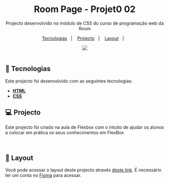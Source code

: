 <h1 align="center">Room Page - Projet0 02 </h1>

<p align="center">
Projecto desenvolvido no módulo de CSS do curso de programação web da Room
</p>

<p align="center">
  <a href="#-tecnologias">Tecnologias</a>&nbsp;&nbsp;&nbsp;|&nbsp;&nbsp;&nbsp;
  <a href="#-projecto">Projecto</a>&nbsp;&nbsp;&nbsp;|&nbsp;&nbsp;&nbsp;
  <a href="#-layout">Layout</a>&nbsp;&nbsp;&nbsp;|&nbsp;&nbsp;&nbsp;
</p>


<div align="center">
  <img heght="600" src="https://user-images.githubusercontent.com/98264322/229160562-3817e4ee-e56b-4009-8570-9788d99d3389.png"/>
</div>

<br> 



## 🚀 Tecnologias

Este projecto foi desenvolvido com as seguintes tecnologias:

- <span>[**HTML**](https://www.w3schools.com/html/)</span>
- <span>[**CSS**](https://www.w3schools.com/css/)</span>


## 💻 Projecto
Este  projecto foi criado na aula de Flexbox com o intuito de ajudar os alunos a colocar em prática os seus conhecimentos em FlexBox


<br> 

## 🔖 Layout
Você pode acessar o layout deste projecto através [deste link](https://www.figma.com/community/file/1223511098817808329/Room-Page). É necessário ter um conta no  [Figma](https://figma.com) para acessar.


